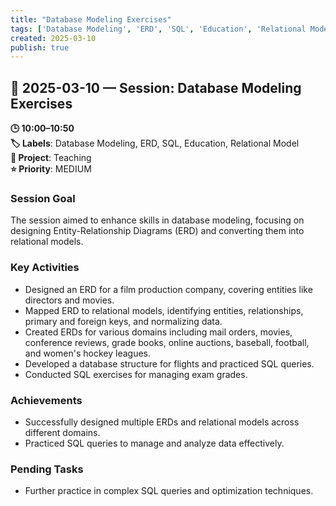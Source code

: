 ```yaml
---
title: "Database Modeling Exercises"
tags: ['Database Modeling', 'ERD', 'SQL', 'Education', 'Relational Model']
created: 2025-03-10
publish: true
---
```


## 📅 2025-03-10 — Session: Database Modeling Exercises

**🕒 10:00–10:50**  
**🏷️ Labels**: Database Modeling, ERD, SQL, Education, Relational Model  
**📂 Project**: Teaching  
**⭐ Priority**: MEDIUM  


### Session Goal
The session aimed to enhance skills in database modeling, focusing on designing Entity-Relationship Diagrams (ERD) and converting them into relational models.

### Key Activities
- Designed an ERD for a film production company, covering entities like directors and movies.
- Mapped ERD to relational models, identifying entities, relationships, primary and foreign keys, and normalizing data.
- Created ERDs for various domains including mail orders, movies, conference reviews, grade books, online auctions, baseball, football, and women's hockey leagues.
- Developed a database structure for flights and practiced SQL queries.
- Conducted SQL exercises for managing exam grades.

### Achievements
- Successfully designed multiple ERDs and relational models across different domains.
- Practiced SQL queries to manage and analyze data effectively.

### Pending Tasks
- Further practice in complex SQL queries and optimization techniques.
